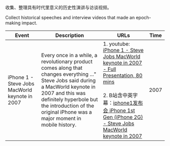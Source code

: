 收集、整理具有时代里意义的历史性演讲与访谈视频。

Collect historical speeches and interview videos that made an epoch-making impact.

|Event|Description|URLs|Time|
|-|-|-|-|
|iPhone 1 - Steve Jobs MacWorld keynote in 2007|Every once in a while, a revolutionary product comes along that changes everything ..." Steve Jobs said during a MacWorld keynote in 2007 and this was definitely hyperbole but the introduction of the original iPhone was a major moment in mobile history. |1. youtube: [iPhone 1 - Steve Jobs MacWorld keynote in 2007 - Full Presentation, 80 mins](https://www.youtube.com/watch?v=VQKMoT-6XSg) <br><br> 2. B站含中英字幕：[iphone1发布会 iPhone 1st Gen (iPhone 2G) - Steve Jobs MacWorld keynote in 2007](https://www.bilibili.com/video/BV1tA411J7RV/)|2007|
